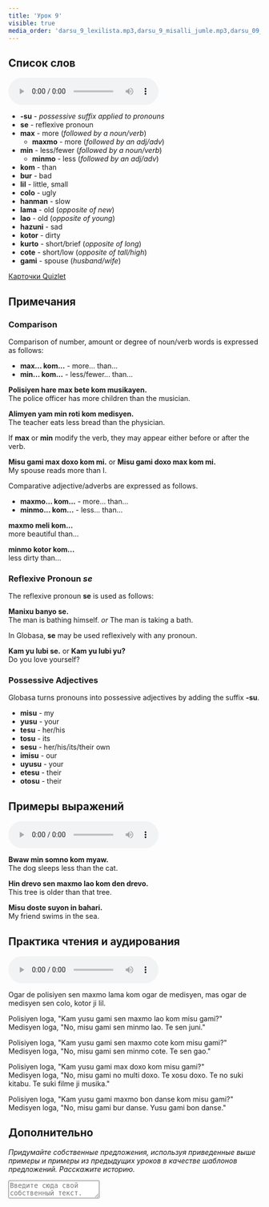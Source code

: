 ```yaml
---
title: 'Урок 9'
visible: true
media_order: 'darsu_9_lexilista.mp3,darsu_9_misalli_jumle.mp3,darsu_09_doxoli_abyasa.mp3'
---
```


## Список слов

<audio controls>
 <source src="/darsu/09/darsu_9_lexilista.mp3" type="audio/mp3" />
 <p>Ваше устройство не поддерживает HTML5 аудио.</p>
</audio>

* **-su** - _possessive suffix applied to pronouns_
* **se** - reflexive pronoun 
* **max** - more (_followed by a noun/verb_)
	* **maxmo** - more (_followed by an adj/adv_)  
* **min** - less/fewer (_followed by a noun/verb_)
	* **minmo** - less (_followed by an adj/adv_)
* **kom** - than
* **bur** - bad
* **lil** - little, small
* **colo** - ugly
* **hanman** - slow
* **lama** - old (_opposite of new_)
* **lao** - old (_opposite of young_)
* **hazuni** - sad
* **kotor** - dirty
* **kurto** - short/brief (_opposite of long_)
* **cote** - short/low (_opposite of tall/high_)
* **gami** - spouse (_husband/wife_)

[Карточки Quizlet](https://quizlet.com/557303345/globasa-101-lesson-9-flash-cards/)

## Примечания
### Comparison

Comparison of number, amount or degree of noun/verb words is expressed as follows:

* **max... kom...** - more... than...  
* **min... kom...** - less/fewer... than...

**Polisiyen hare max bete kom musikayen.**  
The police officer has more children than the musician.  

**Alimyen yam min roti kom medisyen.**  
The teacher eats less bread than the physician.  

If **max** or **min** modify the verb, they may appear either before or after the verb. 

**Misu gami max doxo kom mi.** or **Misu gami doxo max kom mi.**  
My spouse reads more than I.

Comparative adjective/adverbs are expressed as follows. 

* **maxmo... kom...** - more... than...  
* **minmo... kom...** - less... than...

**maxmo meli kom...**  
more beautiful than...    

**minmo kotor kom...**  
less dirty than... 

### Reflexive Pronoun _se_

The reflexive pronoun **se** is used as follows:

**Manixu banyo se.**  
The man is bathing himself. _or_ The man is taking a bath.

In Globasa, **se** may be used reflexively with any pronoun.

**Kam yu lubi se.** or **Kam yu lubi yu?**  
Do you love yourself?

### Possessive Adjectives

Globasa turns pronouns into possessive adjectives by adding the suffix **-su**.  

* **misu** - my  
* **yusu** - your  
* **tesu** - her/his  
* **tosu** - its  
* **sesu** - her/his/its/their own  
* **imisu** - our  
* **uyusu** - your  
* **etesu** - their  
* **otosu** - their

## Примеры выражений

<audio controls>
 <source src="/darsu/09/darsu_9_misalli_jumle.mp3" type="audio/mp3" />
 <p>Ваше устройство не поддерживает HTML5 аудио.</p>
</audio>

**Bwaw min somno kom myaw.**  
The dog sleeps less than the cat.

**Hin drevo sen maxmo lao kom den drevo.**  
This tree is older than that tree.

**Misu doste suyon in bahari.**  
My friend swims in the sea.

## Практика чтения и аудирования

<audio controls>
 <source src="/darsu/09/darsu_09_doxoli_abyasa.mp3" type="audio/mp3" />
 <p>Ваше устройство не поддерживает HTML5 аудио.</p>
</audio>

Ogar de polisiyen sen maxmo lama kom ogar de medisyen, mas ogar de medisyen sen colo, kotor ji lil.

Polisiyen loga, "Kam yusu gami sen maxmo lao kom misu gami?"    
Medisyen loga, "No, misu gami sen minmo lao. Te sen juni."  

Polisiyen loga, "Kam yusu gami sen maxmo cote kom misu gami?"    
Medisyen loga, "No, misu gami sen minmo cote. Te sen gao."  

Polisiyen loga, "Kam yusu gami max doxo kom misu gami?"  
Medisyen loga, "No, misu gami no multi doxo. Te xosu doxo. Te no suki kitabu. Te suki filme ji musika."  

Polisiyen loga, "Kam yusu gami maxmo bon danse kom misu gami?"    
Medisyen loga, "No, misu gami bur danse. Yusu gami bon danse."  

## Дополнительно

_Придумайте собственные предложения, используя приведенные выше примеры и примеры из предыдущих уроков в качестве шаблонов предложений. Расскажите историю._

<textarea width="100%" spellcheck="false" placeholder="Введите сюда свой собственный текст."></textarea>